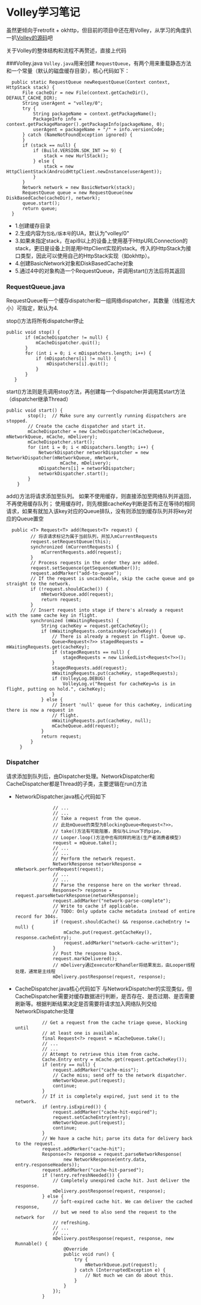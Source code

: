 
# Volley学习笔记

 虽然更倾向于retrofit + okhttp，但目前的项目中还在用Volley，从学习的角度扒一扒[Volley的源码](https://github.com/google/volley)吧

 关于Volley的整体结构和流程不再赘述，直接上代码

###Volley.java
`Volley.java`用来创建 `RequestQueue`，有两个用来重载静态方法和一个常量（默认的磁盘缓存目录），核心代码如下：

      public static RequestQueue newRequestQueue(Context context, HttpStack stack) {
          File cacheDir = new File(context.getCacheDir(), DEFAULT_CACHE_DIR);
          String userAgent = "volley/0";
          try {
              String packageName = context.getPackageName();
              PackageInfo info = context.getPackageManager().getPackageInfo(packageName, 0);
              userAgent = packageName + "/" + info.versionCode;
          } catch (NameNotFoundException ignored) {
          }
          if (stack == null) {
              if (Build.VERSION.SDK_INT >= 9) {
                  stack = new HurlStack();
              } else {
                  stack = new HttpClientStack(AndroidHttpClient.newInstance(userAgent));
              }
          }
          Network network = new BasicNetwork(stack);
          RequestQueue queue = new RequestQueue(new DiskBasedCache(cacheDir), network);
          queue.start();
          return queue;
      }

- 1.创建缓存目录
- 2.生成内容为`包名/版本号`的UA，默认为"volley/0"
- 3.如果未指定stack，在api9以上的设备上使用基于HttpURLConnection的stack，更旧是设备上则是用HttpClient实现的stack。传入的HttpStack为接口类型，因此可以使用自己的HttpStack实现（如okhttp）。
- 4.创建BasicNetwork对象和DiskBasedCache对象
- 5.通过4中的对象构造一个RequestQueue，并调用start()方法后将其返回

### RequestQueue.java
RequestQueue有一个缓存dispatcher和一组网络dispatcher，其数量（线程池大小）可指定，默认为4.

stop()方法将所有dispatcher停止<br>

    public void stop() {
           if (mCacheDispatcher != null) {
               mCacheDispatcher.quit();
           }
           for (int i = 0; i < mDispatchers.length; i++) {
               if (mDispatchers[i] != null) {
                   mDispatchers[i].quit();
               }
           }
       }

start()方法则是先调用stop方法，再创建每一个dispatcher并调用其start方法（dispatcher继承Thread）

    public void start() {
            stop();  // Make sure any currently running dispatchers are stopped.
            // Create the cache dispatcher and start it.
            mCacheDispatcher = new CacheDispatcher(mCacheQueue, mNetworkQueue, mCache, mDelivery);
            mCacheDispatcher.start();
            for (int i = 0; i < mDispatchers.length; i++) {
                NetworkDispatcher networkDispatcher = new NetworkDispatcher(mNetworkQueue, mNetwork,
                        mCache, mDelivery);
                mDispatchers[i] = networkDispatcher;
                networkDispatcher.start();
            }
        }

 add()方法将请求添加至队列。
 如果不使用缓存，则直接添加至网络队列并返回，不再使用缓存队列；
 使用缓存时，则先根据cacheKey判断是否有正在等待的相同请求，如果有就加入该key对应的Queue排队，没有则添加到缓存队列并将key对应的Queue置空

      public <T> Request<T> add(Request<T> request) {
             // 将该请求标记为属于当前队列，并加入mCurrentRequests
             request.setRequestQueue(this);
             synchronized (mCurrentRequests) {
                 mCurrentRequests.add(request);
             }
             // Process requests in the order they are added.
             request.setSequence(getSequenceNumber());
             request.addMarker("add-to-queue");
             // If the request is uncacheable, skip the cache queue and go straight to the network.
             if (!request.shouldCache()) {
                 mNetworkQueue.add(request);
                 return request;
             }
             // Insert request into stage if there's already a request with the same cache key in flight.
             synchronized (mWaitingRequests) {
                 String cacheKey = request.getCacheKey();
                 if (mWaitingRequests.containsKey(cacheKey)) {
                     // There is already a request in flight. Queue up.
                     Queue<Request<?>> stagedRequests = mWaitingRequests.get(cacheKey);
                     if (stagedRequests == null) {
                         stagedRequests = new LinkedList<Request<?>>();
                     }
                     stagedRequests.add(request);
                     mWaitingRequests.put(cacheKey, stagedRequests);
                     if (VolleyLog.DEBUG) {
                         VolleyLog.v("Request for cacheKey=%s is in flight, putting on hold.", cacheKey);
                     }
                 } else {
                     // Insert 'null' queue for this cacheKey, indicating there is now a request in
                     // flight.
                     mWaitingRequests.put(cacheKey, null);
                     mCacheQueue.add(request);
                 }
                 return request;
             }
         }


### Dispatcher
请求添加到队列后，由Dispatcher处理。NetworkDispatcher和CacheDispatcher都是Thread的子类，主要逻辑在run()方法

- NetworkDispatcher.java核心代码如下

                    // ...
                    // ...
                    // Take a request from the queue.
                    // 此处mQueue的类型为BlockingQueue<Request<?>>，
                    // take()方法有可能阻塞，类似与Linux下的pipe，
                    // Looper.loop()方法中也有同样的用法(生产者消费者模型)
                    request = mQueue.take();
                    // ...
                    // ...
                    // Perform the network request.
                    NetworkResponse networkResponse = mNetwork.performRequest(request);
                    // ...
                    // ...
                    // Parse the response here on the worker thread.
                    Response<?> response = request.parseNetworkResponse(networkResponse);
                    request.addMarker("network-parse-complete");
                    // Write to cache if applicable.
                    // TODO: Only update cache metadata instead of entire record for 304s.
                    if (request.shouldCache() && response.cacheEntry != null) {
                        mCache.put(request.getCacheKey(), response.cacheEntry);
                        request.addMarker("network-cache-written");
                    }
                    // Post the response back.
                    request.markDelivered();
                    // mDelivery通过executor和handler将结果发出，由Looper线程处理，通常是主线程
                    mDelivery.postResponse(request, response);
- CacheDispatcher.java核心代码如下
与NetworkDispatcher的实现类似，但CacheDispatcher需要对缓存数据进行判断，是否存在、是否过期、是否需要刷新等。根据判断结果决定是否需要将请求加入网络队列交给NetworkDispatcher处理

                // Get a request from the cache triage queue, blocking until
                // at least one is available.
                final Request<?> request = mCacheQueue.take();
                // ...
                // ...
                // Attempt to retrieve this item from cache.
                Cache.Entry entry = mCache.get(request.getCacheKey());
                if (entry == null) {
                    request.addMarker("cache-miss");
                    // Cache miss; send off to the network dispatcher.
                    mNetworkQueue.put(request);
                    continue;
                }
                // If it is completely expired, just send it to the network.
                if (entry.isExpired()) {
                    request.addMarker("cache-hit-expired");
                    request.setCacheEntry(entry);
                    mNetworkQueue.put(request);
                    continue;
                }
                // We have a cache hit; parse its data for delivery back to the request.
                request.addMarker("cache-hit");
                Response<?> response = request.parseNetworkResponse(
                        new NetworkResponse(entry.data, entry.responseHeaders));
                request.addMarker("cache-hit-parsed");
                if (!entry.refreshNeeded()) {
                    // Completely unexpired cache hit. Just deliver the response.
                    mDelivery.postResponse(request, response);
                } else {
                    // Soft-expired cache hit. We can deliver the cached response,
                    // but we need to also send the request to the network for
                    // refreshing.
                    // ...
                    // ...
                    mDelivery.postResponse(request, response, new Runnable() {
                        @Override
                        public void run() {
                            try {
                                mNetworkQueue.put(request);
                            } catch (InterruptedException e) {
                                // Not much we can do about this.
                            }
                        }
                    });
                }



